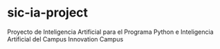 # sic-ia-project
Proyecto de Inteligencia Artificial para el Programa Python e Inteligencia Artificial del Campus Innovation Campus
